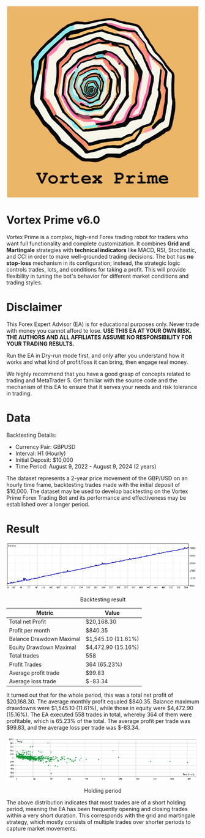 <div align="center">
	<img src="./images/vortex-prime.png" width="500" height="500" >
    <p></p>

</div>

# Vortex Prime v6.0

Vortex Prime is a complex, high-end Forex trading robot for traders who want full functionality and complete customization. It combines **Grid and Martingale** strategies with **technical indicators** like MACD, RSI, Stochastic, and CCI in order to make well-grounded trading decisions. The bot has **no stop-loss** mechanism in its configuration; instead, the strategic logic controls trades, lots, and conditions for taking a profit. This will provide flexibility in tuning the bot's behavior for different market conditions and trading styles.

# Disclaimer
This Forex Expert Advisor (EA) is for educational purposes only. Never trade with money you cannot afford to lose. **USE THIS EA AT YOUR OWN RISK. THE AUTHORS AND ALL AFFILIATES ASSUME NO RESPONSIBILITY FOR YOUR TRADING RESULTS.**

Run the EA in Dry-run mode first, and only after you understand how it works and what kind of profit/loss it can bring, then engage real money.

We highly recommend that you have a good grasp of concepts related to trading and MetaTrader 5. Get familiar with the source code and the mechanism of this EA to ensure that it serves your needs and risk tolerance in trading.

# Data
Backtesting Details:

- Currency Pair: GBPUSD
- Interval: H1 (Hourly)
- Initial Deposit: \$10,000
- Time Period: August 9, 2022 - August 9, 2024 (2 years)

The dataset represents a 2-year price movement of the GBP/USD on an hourly time frame, backtesting trades made with the initial deposit of \$10,000. The dataset may be used to develop backtesting on the Vortex Prime Forex Trading Bot and its performance and effectiveness may be established over a longer period.

# Result

<div align="center">
	<img src="./backtest/ReportTester-69770932.png">
    <p>Backtesting result</p>
</div>

| Metric                    | Value                 |
| ------------------------- | --------------------- |
| Total net Profit          | \$20,168.30           |
| Profit per month          | \$840.35              |
| Balance Drawdown Maximal  | \$1,545.10 (11.61\%)  |
| Equity Drawdown Maximal   | \$4,472.90 (15.16\%)  |
| Total trades              | 558                   |
| Profit Trades             | 364 (65.23\%)	        |
| Average profit trade      | \$99.83	            |
| Average loss trade        | $-83.34               |

It turned out that for the whole period, this was a total net profit of \$20,168.30. The average monthly profit equaled \$840.35. Balance maximum drawdowns were \$1,545.10 (11.61\%), while those in equity were \$4,472.90 (15.16\%). The EA executed 558 trades in total, whereby 364 of them were profitable, which is 65.23\% of the total. The average profit per trade was \$99.83, and the average loss per trade was \$-83.34.

<div align="center">
	<img src="./backtest/ReportTester-69770932-holding.png">
    <p>Holding period</p>
</div>

The above distribution indicates that most trades are of a short holding period, meaning the EA has been frequently opening and closing trades within a very short duration. This corresponds with the grid and martingale strategy, which mostly consists of multiple trades over shorter periods to capture market movements.

